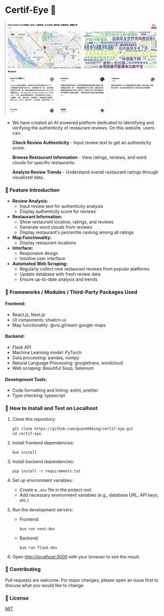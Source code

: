 # Certif-Eye 👀

<p align="center">
  <img width="1438" alt="Certif-Eye Logo" src="assets/screenshot.png">
</p>

- We have created an AI-powered platform dedicated to identifying and verifying the authenticity of restaurant reviews. On this website, users can:

  **Check Review Authenticity** - Input review text to get an authenticity score.

  **Browse Restaurant Information** - View ratings, reviews, and word clouds for specific restaurants.

  **Analyze Review Trends** - Understand overall restaurant ratings through visualized data.

### 👀 Feature Introduction

- **Review Analysis:**
    - Input review text for authenticity analysis
    - Display authenticity score for reviews
- **Restaurant Information:**
    - Show restaurant location, ratings, and reviews
    - Generate word clouds from reviews
    - Display restaurant's percentile ranking among all ratings
- **Map Functionality:**
    - Display restaurant locations
- **Interface:**
    - Responsive design
    - Intuitive user interface
- **Automated Web Scraping:**
    - Regularly collect new restaurant reviews from popular platforms
    - Update database with fresh review data
    - Ensure up-to-date analysis and trends

### 👀 Frameworks / Modules / Third-Party Packages Used

#### Frontend:
- React.js, Next.js
- UI components: shadcn-ui
- Map functionality: @vis.gl/react-google-maps

#### Backend:
- Flask API
- Machine Learning model: PyTorch
- Data processing: pandas, numpy
- Natural Language Processing: googletrans, wordcloud
- Web scraping: Beautiful Soup, Selenium

#### Development Tools:
- Code formatting and linting: eslint, prettier
- Type checking: typescript

### 👀 How to Install and Test on Localhost

1. Clone this repository:
   ```
   git clone https://github.com/guan404ming/certif-eye.git
   cd certif-eye
   ```

2. Install frontend dependencies:
   ```
   bun install
   ```

3. Install backend dependencies:
   ```
   pip install -r requirements.txt
   ```

4. Set up environment variables:
   - Create a `.env` file in the project root
   - Add necessary environment variables (e.g., database URL, API keys, etc.)

5. Run the development servers:
   - Frontend:
     ```
     bun run next-dev
     ```
   - Backend:
     ```
     bun run flask-dev
     ```

6. Open [http://localhost:3000](http://localhost:3000) with your browser to see the result.

### 👀 Contributing

Pull requests are welcome. For major changes, please open an issue first to discuss what you would like to change.

### 👀 License

[MIT](https://choosealicense.com/licenses/mit/)
